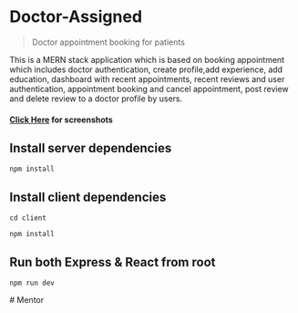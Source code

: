# Doctor-Assigned
> Doctor appointment booking for patients

This is a MERN stack application which is based on booking appointment which includes doctor authentication, create profile,add experience, add education, dashboard with recent appointments, recent reviews and user authentication, appointment booking and cancel appointment, post review and delete review to a doctor profile by users.
#### [Click Here](https://drive.google.com/drive/folders/1BplDurTpvfIIzYjeMv98YfslDRjVdf_e?usp=sharing) for screenshots

## Install server dependencies
`npm install`

## Install client dependencies
`cd client`

`npm install`

## Run both Express & React from root
`npm run dev`


#   M e n t o r  
 
